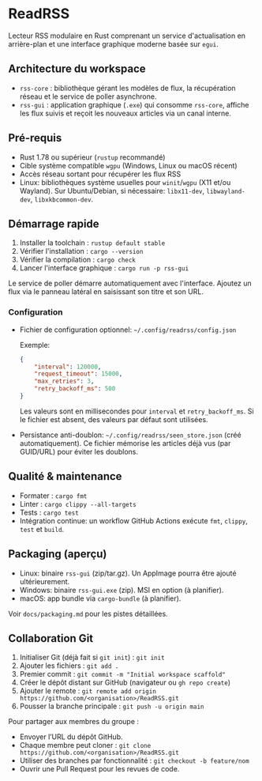 # ReadRSS

Lecteur RSS modulaire en Rust comprenant un service d'actualisation en arrière-plan et une interface graphique moderne basée sur `egui`.

## Architecture du workspace

- `rss-core` : bibliothèque gérant les modèles de flux, la récupération réseau et le service de poller asynchrone.
- `rss-gui` : application graphique (`.exe`) qui consomme `rss-core`, affiche les flux suivis et reçoit les nouveaux articles via un canal interne.

## Pré-requis

- Rust 1.78 ou supérieur (`rustup` recommandé)
- Cible système compatible `wgpu` (Windows, Linux ou macOS récent)
- Accès réseau sortant pour récupérer les flux RSS
 - Linux: bibliothèques système usuelles pour `winit`/`wgpu` (X11 et/ou Wayland). Sur Ubuntu/Debian, si nécessaire: `libx11-dev`, `libwayland-dev`, `libxkbcommon-dev`.

## Démarrage rapide

1. Installer la toolchain : `rustup default stable`
2. Vérifier l'installation : `cargo --version`
3. Vérifier la compilation : `cargo check`
4. Lancer l'interface graphique : `cargo run -p rss-gui`

Le service de poller démarre automatiquement avec l'interface. Ajoutez un flux via le panneau latéral en saisissant son titre et son URL.

### Configuration

- Fichier de configuration optionnel: `~/.config/readrss/config.json`

	Exemple:

	```json
	{
		"interval": 120000,
		"request_timeout": 15000,
		"max_retries": 3,
		"retry_backoff_ms": 500
	}
	```

	Les valeurs sont en millisecondes pour `interval` et `retry_backoff_ms`. Si le fichier est absent, des valeurs par défaut sont utilisées.

- Persistance anti-doublon: `~/.config/readrss/seen_store.json` (créé automatiquement). Ce fichier mémorise les articles déjà vus (par GUID/URL) pour éviter les doublons.

## Qualité & maintenance

- Formater : `cargo fmt`
- Linter : `cargo clippy --all-targets`
- Tests : `cargo test`
- Intégration continue: un workflow GitHub Actions exécute `fmt`, `clippy`, `test` et `build`.

## Packaging (aperçu)

- Linux: binaire `rss-gui` (zip/tar.gz). Un AppImage pourra être ajouté ultérieurement.
- Windows: binaire `rss-gui.exe` (zip). MSI en option (à planifier).
- macOS: app bundle via `cargo-bundle` (à planifier).

Voir `docs/packaging.md` pour les pistes détaillées.

## Collaboration Git

1. Initialiser Git (déjà fait si `git init`) : `git init`
2. Ajouter les fichiers : `git add .`
3. Premier commit : `git commit -m "Initial workspace scaffold"`
4. Créer le dépôt distant sur GitHub (navigateur ou `gh repo create`)
5. Ajouter le remote : `git remote add origin https://github.com/<organisation>/ReadRSS.git`
6. Pousser la branche principale : `git push -u origin main`

Pour partager aux membres du groupe :

- Envoyer l’URL du dépôt GitHub.
- Chaque membre peut cloner : `git clone https://github.com/<organisation>/ReadRSS.git`
- Utiliser des branches par fonctionnalité : `git checkout -b feature/nom`
- Ouvrir une Pull Request pour les revues de code.